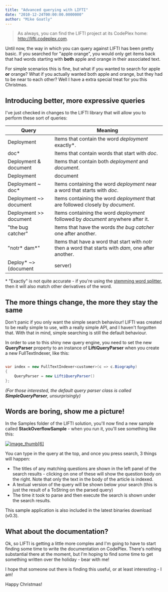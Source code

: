 ```yaml
---
title: "Advanced querying with LIFTI"
date: "2010-12-24T00:00:00.0000000"
author: "Mike Goatly"
---
```


> As always\, you can find the LIFTI project at its CodePlex home:
> [http://lifti\.codeplex\.com](http://lifti.codeplex.com)\.
> 
> 

Until now\, the way in which you can query against LIFTI has been
pretty basic\. If you searched for "apple orange"\, you would only
get items back that had words starting with **both**
apple and orange in their associated text\.

For simple scenarios this is fine\, but what if you wanted to
search for apple **or** orange? What if you actually
wanted both apple and orange\, but they had to be near to each
other? Well I have a extra special treat for you this
Christmas\.

## Introducing better\, more expressive queries

I've just checked in changes to the LIFTI library that will
allow you to perform these sort of queries:

|Query|Meaning|
|-|-|
|Deployment|Items that contain the word *deployment* exactly\*\.|
|doc\*|Items that contain words that start with *doc*\.|
|Deployment & document|Items that contain both *deployment* and *document*\.|
|Deployment | document|Items that contain either *deployment* or *document*\.|
|Deployment ~ doc\*|Items containing the word *deployment* near a word that starts with *doc*\.|
|Deployment ~> document|Items containing the word *deployment* that are followed closely by *document*\.|
|Deployment >> document|Items containing the word *deployment* followed by *document* anywhere after it\.|
|"the bug catcher"|Items that have the words *the bug catcher* one after another\.|
|"notr\* dam\*"|Items that have a word that start with *notr* then a word that starts with *dam*\, one after another\.|
|Deploy\* ~> \(document | server\)|Items that have words starting with *deploy*\, closely followed by either *document* or *server*\.|

\* "Exactly" is not quite accurate \- if you're using the [stemming word splitter](/2010/12/7/lifti-and-porter-stemming.aspx)\, then it will also match
other derivatives of the word\.

## The more things change\, the more they stay the same

Don't panic if you only want the simple search behaviour\! LIFTI
was created to be really simple to use\, with a really simple API\,
and I haven't forgotten that\. With that in mind\, simple searching
is still the default behaviour\.

In order to use to this shiny new query engine\, you need to set
the new **QueryParser** property to an instance of
**LiftiQueryParser** when you create a new
FullTextIndexer\, like this:

``` csharp

var index = new FullTextIndexer<customer>(c => c.Biography)
{    
    QueryParser = new LiftiQueryParser()
};
```
*\(For those interested\, the default query parser class is
called **SimpleQueryParser**\, unsurprisingly\)*

## Words are boring\, show me a picture\!

In the Samples folder of the LIFTI solution\, you'll now find a
new sample called **StackOverflowSample** \- when you
run it\, you'll see something like this:

[![image_thumb[6]](/images/post/Windows-Live-Writer_85b645c929c4_EC66_image_thumb%5B6%5D_thumb.png)](/images/post/Windows-Live-Writer_85b645c929c4_EC66_image_thumb%5B6%5D_2.png)

You can type in the query at the top\, and once you press search\,
3 things will happen:

- The titles of any matching questions are shown in the left
panel of the search results \- clicking on one of these will show
the question body on the right\. Note that only the text in the body
of the article is indexed\.
- A textual version of the query will be shown below your search
\(this is just the result of a ToString on the parsed query\)
- The time it took to parse and then execute the search is shown
under the search results\.

This sample application is also included in the latest binaries
download \(v0\.3\)\.

## What about the documentation?

Ok\, so LIFTI is getting a little more complex and I'm going to
have to start finding some time to write the documentation on
CodePlex\. There's nothing substantial there at the moment\, but I'm
hoping to find some time to get something written over the holiday
\- bear with me\!

I hope that someone out there is finding this useful\, or at
least interesting \- I am\!

Happy Christmas\!

